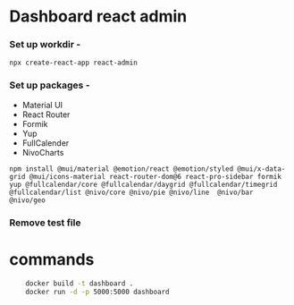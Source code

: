 # Dashboard react admin

### Set up workdir -

```
npx create-react-app react-admin

```

### Set up packages -
* Material UI 
* React Router
* Formik
* Yup
* FullCalender
* NivoCharts
```
npm install @mui/material @emotion/react @emotion/styled @mui/x-data-grid @mui/icons-material react-router-dom@6 react-pro-sidebar formik yup @fullcalendar/core @fullcalendar/daygrid @fullcalendar/timegrid @fullcalendar/list @nivo/core @nivo/pie @nivo/line  @nivo/bar @nivo/geo

``` 

### Remove test file







# commands 

```sh 
    docker build -t dashboard .
    docker run -d -p 5000:5000 dashboard
```
